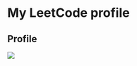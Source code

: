 # My LeetCode profile

## Profile

  <a href="https://leetcode.com/lsy_urea">
    <img src="https://leetcode-stats-six.vercel.app/?username=lsy_urea&theme=dark" />
  </a>
